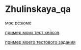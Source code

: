 # Zhulinskaya_qa
[мое резюме](hhttps://hh.ru/resume/61497806ff09a96dc60039ed1f74416a357652)


[пример моих тест кейсов](https://docs.google.com/spreadsheets/d/10Zmy_JY2t0HIc3Z-qaMK8GwabJYTYt5wKyU3Xl5Gtn8/edit?usp=sharing)


[пример моего тестового задания](https://docs.google.com/spreadsheets/d/1a_qFQ5ZD26s6Mg4c9jaZjT9UaCOtz-RPNEhbTb7Z_Zk/edit?usp=sharing)
